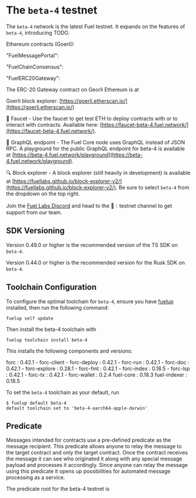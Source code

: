 # The `beta-4` testnet

The `beta-4` network is the latest Fuel testnet. It expands on the features of `beta-4`, introducing TODO.

Ethereum contracts (Goerli):

"FuelMessagePortal": 

"FuelChainConsensus": 

"FuelERC20Gateway": 

The ERC-20 Gateway contract on Georli Ethereum is at 

Goerli block explorer: [https://goerli.etherscan.io/](https://goerli.etherscan.io/)

🚰 Faucet - Use the faucet to get test ETH to deploy contracts with or to interact with contracts. Available here: [https://faucet-beta-4.fuel.network/](https://faucet-beta-4.fuel.network/).

📃 GraphQL endpoint - The Fuel Core node uses GraphQL instead of JSON RPC. A playground for the public GraphQL endpoint for beta-4 is available at [https://beta-4.fuel.network/playground](https://beta-4.fuel.network/playground).

🔍 Block explorer - A block explorer (still heavily in development) is available at [https://fuellabs.github.io/block-explorer-v2/](https://fuellabs.github.io/block-explorer-v2/). Be sure to select `beta-4` from the dropdown on the top right.

Join the [Fuel Labs Discord](https://discord.com/invite/fuelnetwork) and head to the 🧪︱testnet channel to get support from our team.

## SDK Versioning

Version 0.49.0 or higher is the recommended version of the TS SDK on `beta-4`.  

Version 0.44.0 or higher is the recommended version for the Rusk SDK on `beta-4`.

## Toolchain Configuration

To configure the optimal toolchain for `beta-4`, ensure you have [fuelup](https://fuellabs.github.io/fuelup/latest) installed, then run the following command:

```shell
fuelup self update
```

Then install the beta-4 toolchain with

```shell
fuelup toolchain install beta-4
```

This installs the following components and versions:

forc : 0.42.1
    - forc-client
      - forc-deploy : 0.42.1
      - forc-run : 0.42.1
    - forc-doc : 0.42.1
    - forc-explore : 0.28.1
    - forc-fmt : 0.42.1
    - forc-index : 0.18.5
    - forc-lsp : 0.42.1
    - forc-tx : 0.42.1
    - forc-wallet : 0.2.4
  fuel-core : 0.18.3
  fuel-indexer : 0.18.5

To set the `beta-4` toolchain as your default, run

```console
$ fuelup default beta-4
default toolchain set to 'beta-4-aarch64-apple-darwin'
```

## Predicate

Messages intended for contracts use a pre-defined predicate as the message recipient. This predicate allows anyone to relay the message to the target contract and only the target contract. Once the contract receives the message it can see who originated it along with any special message payload and processes it accordingly. Since anyone can relay the message using this predicate it opens up possibilities for automated message processing as a service.

The predicate root for the beta-4 testnet is 
